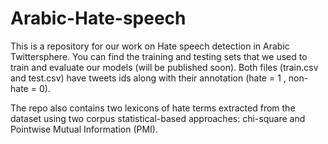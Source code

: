 # Arabic-Hate-speech

This is a repository for our work on Hate speech detection in Arabic Twittersphere. You can find the training and testing sets that we used to train and evaluate our models (will be published soon). Both files (train.csv and test.csv) have tweets ids along with their annotation (hate = 1 , non-hate = 0). 

The repo also contains two lexicons of hate terms extracted from the dataset using two corpus statistical-based approaches: chi-square and Pointwise Mutual Information (PMI).  
